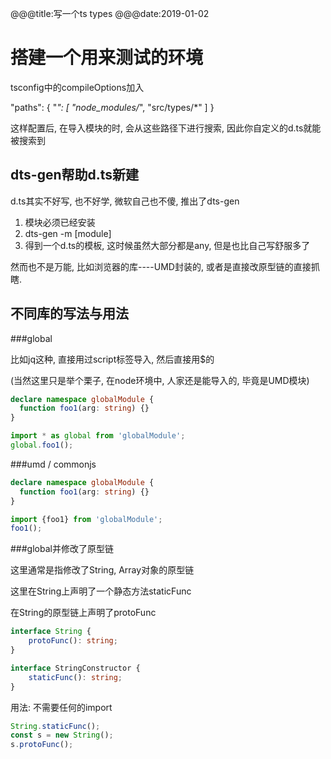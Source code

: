 @@@title:写一个ts types
@@@date:2019-01-02

# 搭建一个用来测试的环境

tsconfig中的compileOptions加入

"paths": {
    "*": [
        "node_modules/*",
        "src/types/*"
    ]
}

这样配置后, 在导入模块的时, 会从这些路径下进行搜索, 因此你自定义的d.ts就能被搜索到


dts-gen帮助d.ts新建
---

d.ts其实不好写, 也不好学, 微软自己也不傻, 推出了dts-gen

1. 模块必须已经安装
2. dts-gen -m [module]
3. 得到一个d.ts的模板, 这时候虽然大部分都是any, 但是也比自己写舒服多了

然而也不是万能, 比如浏览器的库----UMD封装的, 或者是直接改原型链的直接抓瞎.


不同库的写法与用法
----

###global

比如jq这种, 直接用过script标签导入, 然后直接用$的

(当然这里只是举个栗子, 在node环境中, 人家还是能导入的, 毕竟是UMD模块)

```ts
declare namespace globalModule {
  function foo1(arg: string) {}
}
```

```ts
import * as global from 'globalModule';
global.foo1();
```

###umd / commonjs

```ts
declare namespace globalModule {
  function foo1(arg: string) {}
}
```

```ts
import {foo1} from 'globalModule';
foo1();
```

###global并修改了原型链

这里通常是指修改了String, Array对象的原型链

这里在String上声明了一个静态方法staticFunc

在String的原型链上声明了protoFunc

```ts
interface String {
    protoFunc(): string;
}

interface StringConstructor {
    staticFunc(): string;
}

```


用法: 不需要任何的import

```ts
String.staticFunc();
const s = new String();
s.protoFunc();
```